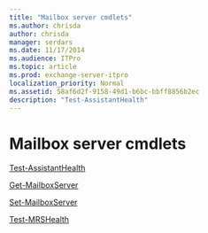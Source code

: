```yaml
---
title: "Mailbox server cmdlets"
ms.author: chrisda
author: chrisda
manager: serdars
ms.date: 11/17/2014
ms.audience: ITPro
ms.topic: article
ms.prod: exchange-server-itpro
localization_priority: Normal
ms.assetid: 58af6d2f-9158-49d1-b6bc-bbff8856b2ec
description: "Test-AssistantHealth"
---
```


# Mailbox server cmdlets

[Test-AssistantHealth](test-assistanthealth.md)
  
[Get-MailboxServer](get-mailboxserver.md)
  
[Set-MailboxServer](set-mailboxserver.md)
  
[Test-MRSHealth](test-mrshealth.md)
  

